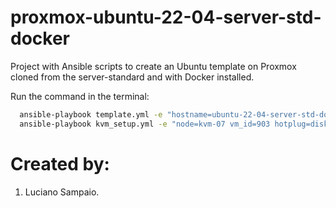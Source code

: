# proxmox-ubuntu-22-04-server-std-docker
Project with Ansible scripts to create an Ubuntu template on Proxmox cloned from the server-standard and with Docker installed.

Run the command in the terminal:
```bash
  ansible-playbook template.yml -e "hostname=ubuntu-22-04-server-std-docker"
  ansible-playbook kvm_setup.yml -e "node=kvm-07 vm_id=903 hotplug=disk,network,cpu storage_pool=Ceph_Gold"
```

# Created by:

1. Luciano Sampaio.
